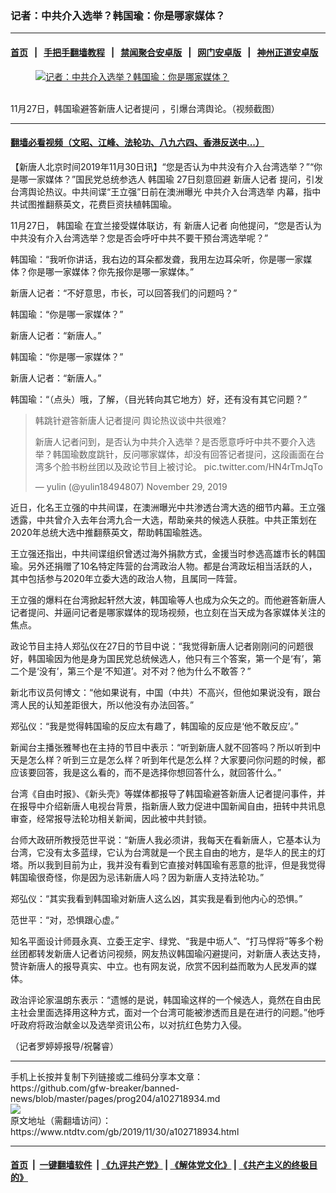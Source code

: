 ### 记者：中共介入选举？韩国瑜：你是哪家媒体？
------------------------

#### [首页](https://github.com/gfw-breaker/banned-news/blob/master/README.md) &nbsp;&nbsp;|&nbsp;&nbsp; [手把手翻墙教程](https://github.com/gfw-breaker/guides/wiki) &nbsp;&nbsp;|&nbsp;&nbsp; [禁闻聚合安卓版](https://github.com/gfw-breaker/bn-android) &nbsp;&nbsp;|&nbsp;&nbsp; [网门安卓版](https://github.com/oGate2/oGate) &nbsp;&nbsp;|&nbsp;&nbsp; [神州正道安卓版](https://github.com/SzzdOgate/update) 



<div><div class="featured_image">
 <a href="https://i.ntdtv.com/assets/uploads/2019/11/19-11-2810.16-600x400.jpg" target="_blank">
  <figure>
   <img alt="记者：中共介入选举？韩国瑜：你是哪家媒体？" src="https://i.ntdtv.com/assets/uploads/2019/11/19-11-2810.16-600x400-800x450.jpg"/>
  </figure><br/>
 </a>
 <span class="caption">
  11月27日，韩国瑜避答新唐人记者提问 ，引爆台湾舆论。（视频截图）
 </span>
</div>
</div><hr/>

#### [翻墙必看视频（文昭、江峰、法轮功、八九六四、香港反送中...）](https://github.com/gfw-breaker/banned-news/blob/master/pages/links.md)

<div><div class="post_content" itemprop="articleBody">
 <p>
  【新唐人北京时间2019年11月30日讯】“您是否认为中共没有介入台湾选举？”“你是哪一家媒体？”国民党总统参选人
  <ok href="https://www.ntdtv.com/gb/韩国瑜.htm">
   韩国瑜
  </ok>
  27日刻意回避
  <ok href="https://www.ntdtv.com/gb/新唐人记者.htm">
   新唐人记者
  </ok>
  提问，引发台湾舆论热议。中共间谍“王立强”日前在澳洲曝光
  <ok href="https://www.ntdtv.com/gb/中共介入台湾选举.htm">
   中共介入台湾选举
  </ok>
  内幕，指中共试图推翻蔡英文，花费巨资扶植韩国瑜。
 </p>
 <p>
  11月27日，
  <ok href="https://www.ntdtv.com/gb/韩国瑜.htm">
   韩国瑜
  </ok>
  在宜兰接受媒体联访，有
  <ok href="https://www.ntdtv.com/gb/新唐人记者.htm">
   新唐人记者
  </ok>
  向他提问，“您是否认为中共没有介入台湾选举？您是否会呼吁中共不要干预台湾选举呢？”
 </p>
 <p>
  韩国瑜：“我听你讲话，我右边的耳朵都发聋，我用左边耳朵听，你是哪一家媒体？你是哪一家媒体？你先报你是哪一家媒体。”
 </p>
 <p>
  新唐人记者：“不好意思，市长，可以回答我们的问题吗？”
 </p>
 <p>
  韩国瑜：“你是哪一家媒体？”
 </p>
 <p>
  新唐人记者：“新唐人。”
 </p>
 <p>
  韩国瑜：“你是哪一家媒体？”
 </p>
 <p>
  新唐人记者：“新唐人。”
 </p>
 <p>
  韩国瑜：“（点头）哦，了解，（目光转向其它地方）好，还有没有其它问题？”
 </p>
 <blockquote class="twitter-tweet">
  <p dir="ltr" lang="zh">
   韩跳针避答新唐人记者提问 舆论热议谈中共很难？
  </p>
  <p>
   新唐人记者问到，是否认为中共介入选举？是否愿意呼吁中共不要介入选举？韩国瑜数度跳针，反问哪家媒体，却没有回答记者提问，这段画面在台湾多个脸书粉丝团以及政论节目上被讨论。
   <ok href="https://t.co/HN4rTmJqTo">
    pic.twitter.com/HN4rTmJqTo
   </ok>
  </p>
  <p>
   — yulin (@yulin18494807)
   <ok href="https://twitter.com/yulin18494807/status/1200262074158505984?ref_src=twsrc%5Etfw">
    November 29, 2019
   </ok>
  </p>
 </blockquote>
 <p>
  <script async="" charset="utf-8" src="https://platform.twitter.com/widgets.js">
  </script>
 </p>
 <p>
  近日，化名王立强的中共间谍，在澳洲曝光中共渗透台湾大选的细节内幕。王立强透露，中共曾介入去年台湾九合一大选，帮助亲共的候选人获胜。中共正策划在2020年总统大选中推翻蔡英文，帮助韩国瑜胜选。
 </p>
 <p>
  王立强还指出，中共间谍组织曾透过海外捐款方式，金援当时参选高雄市长的韩国瑜。另外还捐赠了10名特定阵营的台湾政治人物。都是台湾政坛相当活跃的人，其中包括参与2020年立委大选的政治人物，且属同一阵营。
 </p>
 <p>
  王立强的爆料在台湾掀起轩然大波，韩国瑜等人也成为众矢之的。而他避答新唐人记者提问、并逼问记者是哪家媒体的现场视频，也立刻在当天成为各家媒体关注的焦点。
 </p>
 <p>
  政论节目主持人郑弘仪在27日的节目中说：“我觉得新唐人记者刚刚问的问题很好，韩国瑜因为他是身为国民党总统候选人，他只有三个答案，第一个是‘有’，第二个是‘没有’，第三个是‘不知道’。对不对？他为什么不敢答？”
 </p>
 <p>
  新北市议员何博文：“他如果说有，中国（中共）不高兴，但他如果说没有，跟台湾人民的认知差距很大，所以他没有办法回答。”
 </p>
 <p>
  郑弘仪：“我是觉得韩国瑜的反应太有趣了，韩国瑜的反应是‘他不敢反应’。”
 </p>
 <p>
  新闻台主播张雅琴也在主持的节目中表示：“听到新唐人就不回答吗？所以听到中天是怎么样？听到三立是怎么样？听到年代是怎么样？大家要问你问题的时候，都应该要回答，我是这么看的，而不是选择你想回答什么，就回答什么。”
 </p>
 <p>
  台湾《自由时报》、《新头壳》等媒体都报导了韩国瑜避答新唐人记者提问事件，并在报导中介绍新唐人电视台背景，指新唐人致力促进中国新闻自由，扭转中共讯息审查，经常报导法轮功相关新闻，因此被中共封锁。
 </p>
 <p>
  台师大政研所教授范世平说：“新唐人我必须讲，我每天在看新唐人，它基本认为台湾，它没有太多蓝绿，它认为台湾就是一个民主自由的地方，是华人的民主的灯塔。所以我到目前为止，我并没有看到它直接对韩国瑜有恶意的批评，但是我觉得韩国瑜很奇怪，你是因为忌讳新唐人吗？因为新唐人支持法轮功。”
 </p>
 <p>
  郑弘仪：“其实我看到韩国瑜对新唐人这么凶，其实我是看到他内心的恐惧。”
 </p>
 <p>
  范世平：“对，恐惧跟心虚。”
 </p>
 <p>
  知名平面设计师聂永真、立委王定宇、绿党、“我是中坜人”、“打马悍将”等多个粉丝团都转发新唐人记者访问视频，网友热议韩国瑜闪避提问，对新唐人表达支持，赞许新唐人的报导真实、中立。也有网友说，欣赏不因利益而敢为人民发声的媒体。
 </p>
 <p>
  政治评论家温朗东表示：“遗憾的是说，韩国瑜这样的一个候选人，竟然在自由民主社会里面选择用这种方式，面对一个台湾可能被渗透而且是在进行的问题。”他呼吁政府将政治献金以及选举资讯公布，以对抗红色势力入侵。
 </p>
 <p>
  （记者罗婷婷报导/祝馨睿）
 </p>
 <div class="single_ad">
 </div>
</div>
</div>
<hr/>
手机上长按并复制下列链接或二维码分享本文章：<br/>
https://github.com/gfw-breaker/banned-news/blob/master/pages/prog204/a102718934.md <br/>
<a href='https://github.com/gfw-breaker/banned-news/blob/master/pages/prog204/a102718934.md'><img src='https://github.com/gfw-breaker/banned-news/blob/master/pages/prog204/a102718934.md.png'/></a> <br/>
原文地址（需翻墙访问）：https://www.ntdtv.com/gb/2019/11/30/a102718934.html


------------------------
#### [首页](https://github.com/gfw-breaker/banned-news/blob/master/README.md) &nbsp;|&nbsp; [一键翻墙软件](https://github.com/gfw-breaker/nogfw/blob/master/README.md) &nbsp;| [《九评共产党》](https://github.com/gfw-breaker/9ping.md/blob/master/README.md#九评之一评共产党是什么) | [《解体党文化》](https://github.com/gfw-breaker/jtdwh.md/blob/master/README.md) | [《共产主义的终极目的》](https://github.com/gfw-breaker/gczydzjmd.md/blob/master/README.md)


<img src='http://gfw-breaker.win/banned-news/pages/prog204/a102718934.md' width='0px' height='0px'/>